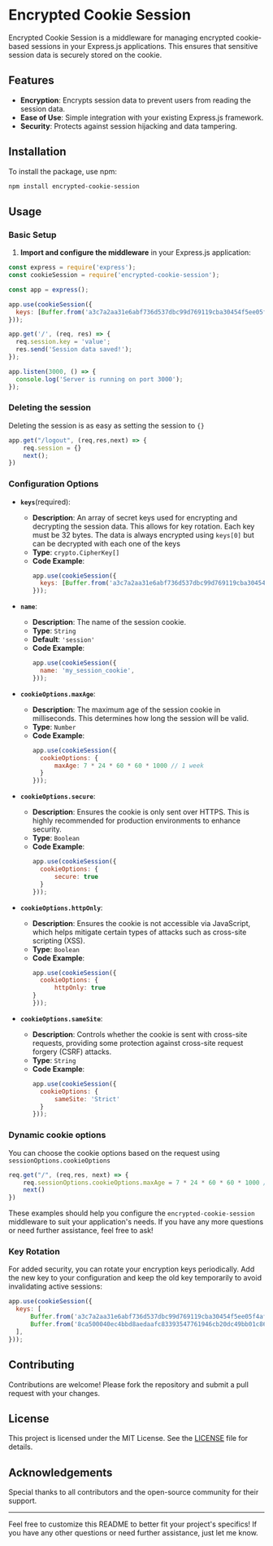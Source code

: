 # Encrypted Cookie Session

Encrypted Cookie Session is a middleware for managing encrypted cookie-based sessions in your Express.js applications.
This ensures that sensitive session data is securely stored on the cookie.

## Features

- **Encryption**: Encrypts session data to prevent users from reading the session data.
- **Ease of Use**: Simple integration with your existing Express.js framework.
- **Security**: Protects against session hijacking and data tampering.

## Installation

To install the package, use npm:

```bash
npm install encrypted-cookie-session
```

## Usage

### Basic Setup

1. **Import and configure the middleware** in your Express.js application:

```javascript
const express = require('express');
const cookieSession = require('encrypted-cookie-session');

const app = express();

app.use(cookieSession({
  keys: [Buffer.from('a3c7a2aa31e6abf736d537dbc99d769119cba30454f5ee05f4af2252e97d27be', 'hex')]
}));

app.get('/', (req, res) => {
  req.session.key = 'value';
  res.send('Session data saved!');
});

app.listen(3000, () => {
  console.log('Server is running on port 3000');
});
```

### Deleting the session
Deleting the session is as easy as setting the session to `{}`
```javascript
app.get("/logout", (req,res,next) => {
    req.session = {}
    next();
})
```

### Configuration Options

- **`keys`**(required):
    - **Description**: An array of secret keys used for encrypting and decrypting the session data. This allows for key rotation. Each key must be 32 bytes. The data is always encrypted using `keys[0]` but can be decrypted with each one of the keys 
    - **Type**: `crypto.CipherKey[]`
    - **Code Example**:
      ```javascript
      app.use(cookieSession({
        keys: [Buffer.from('a3c7a2aa31e6abf736d537dbc99d769119cba30454f5ee05f4af2252e97d27be', 'hex'), Buffer.from('8ca500040ec4bbd8aedaafc83393547761946cb20dc49bb01c86b389187a387e', 'hex')]       
      }));
      ```

- **`name`**:
    - **Description**: The name of the session cookie.
    - **Type**: `String`
    - **Default**: `'session'`
    - **Code Example**:
      ```javascript
      app.use(cookieSession({
        name: 'my_session_cookie',
      }));
      ```

- **`cookieOptions.maxAge`**:
    - **Description**: The maximum age of the session cookie in milliseconds. This determines how long the session will be valid.
    - **Type**: `Number`
    - **Code Example**:
      ```javascript
      app.use(cookieSession({
        cookieOptions: {
            maxAge: 7 * 24 * 60 * 60 * 1000 // 1 week
        }
      }));
      ```

- **`cookieOptions.secure`**:
    - **Description**: Ensures the cookie is only sent over HTTPS. This is highly recommended for production environments to enhance security.
    - **Type**: `Boolean`
    - **Code Example**:
      ```javascript
      app.use(cookieSession({
        cookieOptions: {
            secure: true
        }
      }));
      ```

- **`cookieOptions.httpOnly`**:
    - **Description**: Ensures the cookie is not accessible via JavaScript, which helps mitigate certain types of attacks such as cross-site scripting (XSS).
    - **Type**: `Boolean`
    - **Code Example**:
      ```javascript
      app.use(cookieSession({
        cookieOptions: {
            httpOnly: true
      }
      }));
      ```

- **`cookieOptions.sameSite`**:
    - **Description**: Controls whether the cookie is sent with cross-site requests, providing some protection against cross-site request forgery (CSRF) attacks.
    - **Type**: `String`
    - **Code Example**:
      ```javascript
      app.use(cookieSession({
        cookieOptions: {
            sameSite: 'Strict'
        }
      }));
      ```

### Dynamic cookie options
You can choose the cookie options based on the request
using `sessionOptions.cookieOptions`
```javascript
req.get("/", (req,res, next) => {
    req.sessionOptions.cookieOptions.maxAge = 7 * 24 * 60 * 60 * 1000 // 1 week
    next()
})
```

These examples should help you configure the `encrypted-cookie-session` middleware to suit your application's needs. If you have any more questions or need further assistance, feel free to ask!

### Key Rotation

For added security, you can rotate your encryption keys periodically. Add the new key to your configuration and keep the old key temporarily to avoid invalidating active sessions:

```javascript
app.use(cookieSession({
  keys: [
      Buffer.from('a3c7a2aa31e6abf736d537dbc99d769119cba30454f5ee05f4af2252e97d27be', 'hex'), // current key
      Buffer.from('8ca500040ec4bbd8aedaafc83393547761946cb20dc49bb01c86b389187a387e', 'hex') // old key
  ],
}));
```

## Contributing

Contributions are welcome! Please fork the repository and submit a pull request with your changes.

## License

This project is licensed under the MIT License. See the [LICENSE](LICENSE) file for details.

## Acknowledgements

Special thanks to all contributors and the open-source community for their support.

---

Feel free to customize this README to better fit your project's specifics! If you have any other questions or need further assistance, just let me know.